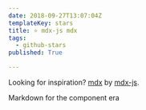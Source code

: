 ```yaml
---
date: 2018-09-27T13:07:04Z
templateKey: stars
title: ⭐ mdx-js mdx
tags:
  - github-stars
published: True

---
```


Looking for inspiration? [mdx](https://github.com/mdx-js/mdx) by [mdx-js](https://github.com/mdx-js).

Markdown for the component era
